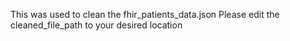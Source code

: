 This was used to clean the fhir_patients_data.json
Please edit the cleaned_file_path to your desired location
